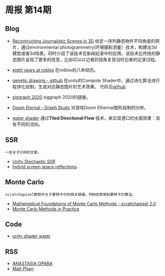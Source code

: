# 周报 第14期

## Blog

* [Recontructing Journalistic Scenes in 3D](https://rd.nytimes.com/projects/reconstructing-journalistic-scenes-in-3d)
     给定一序列静态物件不同角度的照片，通过environmental photogrammetry(环境摄影测量）技术，构建出3d模型或者3d场景。同时介绍了该技术在新闻纪录中的应用，该技术比传统的静态图片呈现了更多的信息，比如可以以记者的视角复现当时记者的记录过程。

* [eight years at roblox](https://zeux.io/2020/08/02/eight-years-at-roblox/)
     在roblox的八年经历。
    
* [genetic drawing - github](https://github.com/anopara/genetic-drawing)
    在unity的Compute Shader中，通过进化算法进行程序化绘制，生成对应静态图片的艺术效果。
    代码见[github](https://github.com/IRCSS/Procedural-painting)

* [siggraph 2020](https://blog.selfshadow.com/2020/08/18/siggraph-2020-links/)
     siggraph 2020的链接。

* [Doom Eternal - Graph Study](https://simoncoenen.com/blog/programming/graphics/DoomEternalStudy.html)
     对游戏Doom Ethernal图形绘制的分析。

* [water shader](https://www.rug.nl/society-business/centre-for-information-technology/research/hpcv/publications/watershader/)
    通过**Tiled Directional Flow** 技术，来实现港口的水面效果：具有不同的流向。

## SSR
    一些关于SSR的文章。

* [Unity Stochastic SSR](https://zhuanlan.zhihu.com/p/38303394)
* [hybrid screen space reflections](https://interplayoflight.wordpress.com/2019/09/07/hybrid-screen-space-reflections/)

## Monte Carlo

    scratchapixel教程中关于蒙特卡尔的相关链接。PBR经常用到蒙特卡尔算法。
* [Mathematical Foundations of Monte Carlo Methods - scratchapixel 2.0](https://www.scratchapixel.com/lessons/mathematics-physics-for-computer-graphics/monte-carlo-methods-mathematical-foundations)
* [Monte Carlo Methods in Practice](https://www.scratchapixel.com/lessons/mathematics-physics-for-computer-graphics/monte-carlo-methods-in-practice/monte-carlo-methods)

## Code 

* [unity shader water](https://blog.csdn.net/yangxuan0261/article/details/90534723)

## RSS

* [ANASTASIA OPARA](https://www.anastasiaopara.com/)
* [Matt Pharr](https://pharr.org/matt/blog/)